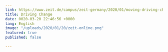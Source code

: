 ```yaml
---
link: https://www.zeit.de/campus/zeit-germany/2020/01/moving-driving-change/komplettansicht
title: Driving Change
date: 0020-03-20 22:46:56 +0000
lang: English
image: "/uploads/2020/01/20/zeit-online.png"
featured: true
published: false

---
```

